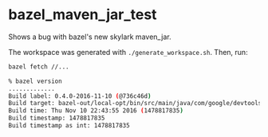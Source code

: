 # bazel_maven_jar_test

Shows a bug with bazel's new skylark maven_jar.

The workspace was generated with `./generate_workspace.sh`. Then, run:

```bash
bazel fetch //...
```

```bash
% bazel version
.............
Build label: 0.4.0-2016-11-10 (@736c46d)
Build target: bazel-out/local-opt/bin/src/main/java/com/google/devtools/build/lib/bazel/BazelServer_deploy.jar
Build time: Thu Nov 10 22:43:55 2016 (1478817835)
Build timestamp: 1478817835
Build timestamp as int: 1478817835
```
